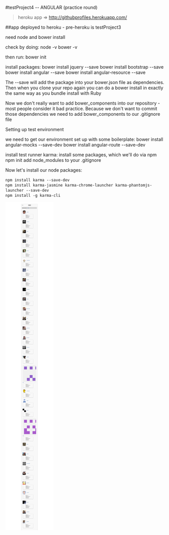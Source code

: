 #testProject4  -- ANGULAR (practice round)

 > heroku app => http://githubprofiles.herokuapp.com/
 
 ##app deployed to heroku - pre-heroku is testProject3
 
 

need node and bower install

check by doing:
  node -v
  bower -v

then run:
  bower init

install packages:
  bower install jquery --save
  bower install bootstrap --save
  bower install angular --save
  bower install angular-resource --save

  The --save will add the package into your bower.json file as dependencies.
  Then when you clone your repo again you can do a bower install in exactly the
  same way as you bundle install with Ruby

  Now we don't really want to add bower_components into our repository -
  most people consider it bad practice.
  Because we don't want to commit those dependencies we need to add bower_components
  to our .gitignore file

  Setting up test environment

  we need to get our environment set up with some boilerplate:
    bower install angular-mocks --save-dev
    bower install angular-route --save-dev

  install test runner karma:
    install some packages, which we'll do via npm
      npm init
      add node_modules to your .gitignore

  Now let's install our node packages:

    npm install karma --save-dev
    npm install karma-jasmine karma-chrome-launcher karma-phantomjs-launcher --save-dev
    npm install -g karma-cli
    
    
    
    
  ![sample search](public/images/image.png)  
